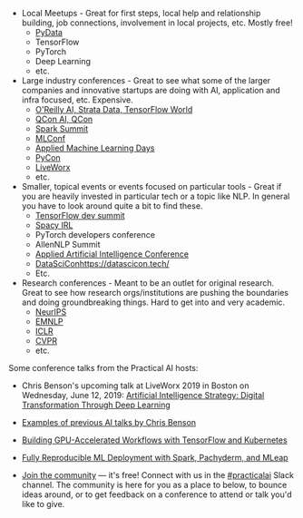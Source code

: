 - Local Meetups - Great for first steps, local help and relationship building, job connections, involvement in local projects, etc. Mostly free!
    - [PyData](https://pydata.org/)
    - TensorFlow
    - PyTorch
    - Deep Learning
    - etc.
- Large industry conferences - Great to see what some of the larger companies and innovative startups are doing with AI, application and infra focused, etc. Expensive.
    - [O'Reilly AI, Strata Data, TensorFlow World](https://www.oreilly.com/conferences/)
    - [QCon AI, QCon](https://qconferences.com/)
    - [Spark Summit](https://databricks.com/sparkaisummit)
    - [MLConf](https://mlconf.com/)
    - [Applied Machine Learning Days](https://www.appliedmldays.org/)
    - [PyCon](https://us.pycon.org/2019/)
    - [LiveWorx](https://www.liveworx.com/)
    - etc.
- Smaller, topical events or events focused on particular tools - Great if you are heavily invested in particular tech or a topic like NLP. In general you have to look around quite a bit to find these.
    - [TensorFlow dev summit](https://www.tensorflow.org/dev-summit)
    - [Spacy IRL](https://irl.spacy.io/2019/)
    - PyTorch developers conference
    - AllenNLP Summit
    - [Applied Artificial Intelligence Conference](https://www.appliedai.co.uk/)
    - [DataSciCon]()https://datascicon.tech/
    - Etc.
- Research conferences - Meant to be an outlet for original research. Great to see how research orgs/institutions are pushing the boundaries and doing groundbreaking things. Hard to get into and very academic.
    - [NeurIPS](https://nips.cc/)
    - [EMNLP](https://www.emnlp-ijcnlp2019.org/)
    - [ICLR](https://iclr.cc/)
    - [CVPR](http://cvpr2019.thecvf.com/)
    - etc.

Some conference talks from the Practical AI hosts:

- Chris Benson's upcoming talk at LiveWorx 2019 in Boston on Wednesday, June 12, 2019: [Artificial Intelligence Strategy:  Digital Transformation Through Deep Learning](https://www.liveworx.com/presenters/chris-benson)
- [Examples of previous AI talks by Chris Benson](https://www.youtube.com/playlist?list=PLzhVyvJIblj3v80kmD7DkXfUj14SlK8EE)
- [Building GPU-Accelerated Workflows with TensorFlow and Kubernetes](https://youtu.be/OZSA5hmkb0o)
- [Fully Reproducible ML Deployment with Spark, Pachyderm, and MLeap](https://youtu.be/TmTYenyOU0s)

- [Join the community](https://changelog.com/community) — it's free! Connect with us in the [#practicalai](https://changelog.slack.com/messages/CAACWA9FE) Slack channel. The community is here for you as a place to below, to bounce ideas around, or to get feedback on a conference to attend or talk you'd like to give.